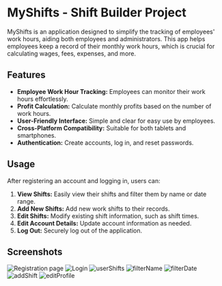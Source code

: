 # MyShifts - Shift Builder Project

MyShifts is an application designed to simplify the tracking of employees' work hours, aiding both employees and administrators. This app helps employees keep a record of their monthly work hours, which is crucial for calculating wages, fees, expenses, and more.

## Features

- **Employee Work Hour Tracking:** Employees can monitor their work hours effortlessly.
- **Profit Calculation:** Calculate monthly profits based on the number of work hours.
- **User-Friendly Interface:** Simple and clear for easy use by employees.
- **Cross-Platform Compatibility:** Suitable for both tablets and smartphones.
- **Authentication:**  Create accounts, log in, and reset passwords.

## Usage

After registering an account and logging in, users can:

1. **View Shifts:** Easily view their shifts and filter them by name or date range.
2. **Add New Shifts:** Add new work shifts to their records.
3. **Edit Shifts:** Modify existing shift information, such as shift times.
4. **Edit Account Details:** Update account information as needed.
5. **Log Out:** Securely log out of the application.


## Screenshots

![Registration page](https://github.com/tarciziuu/MyShifts/releases/download/v1.0/register.png)
![Login](https://github.com/tarciziuu/MyShifts/releases/download/v1.0/login.png)
![userShifts](https://github.com/tarciziuu/MyShifts/releases/download/v1.0/myShifts.png)
![filterName](https://github.com/tarciziuu/MyShifts/releases/download/v1.0/filterName.png)
![filterDate](https://github.com/tarciziuu/MyShifts/releases/download/v1.0/DateToDate.png)
![addShift](https://github.com/tarciziuu/MyShifts/releases/download/v1.0/addShift.png)
![editProfile](https://github.com/tarciziuu/MyShifts/releases/download/v1.0/editProfile.png)


